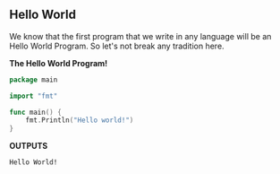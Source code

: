 ## Hello World

We know that the first program that we write in any language will be an Hello World Program.
So let's not break any tradition here. 

**The Hello World Program!**

```go
package main

import "fmt"

func main() {
	fmt.Println("Hello world!")
}
```

**OUTPUTS**
```
Hello World!
```
